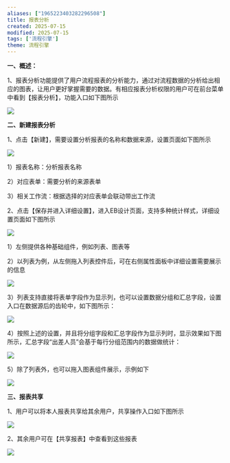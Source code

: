 ```yaml
---
aliases: ["1965223403282296508"]
title: 报表分析
created: 2025-07-15
modified: 2025-07-15
tags: ['流程引擎']
theme: 流程引擎
---
```


**一、概述：**

1、报表分析功能提供了用户流程报表的分析能力，通过对流程数据的分析给出相应的图表，让用户更好掌握需要的数据。有相应报表分析权限的用户可在前台菜单中看到【报表分析】，功能入口如下图所示

![](666a02a3cc61802c2e0da1fed6d4de7e.jpg)

**二、新建报表分析**

1、点击【新建】，需要设置分析报表的名称和数据来源，设置页面如下图所示

![](ff6740c991a7110132ecc558362a574c.jpg)

1）报表名称：分析报表名称

2）对应表单：需要分析的来源表单

3）相关工作流：根据选择的对应表单会联动带出工作流

2、点击【保存并进入详细设置】，进入EB设计页面，支持多种统计样式，详细设置页面如下图所示

![](dc325d01d9d76d8a87e8e9b288800bda.jpg)

1）左侧提供各种基础组件，例如列表、图表等

2）以列表为例，从左侧拖入列表控件后，可在右侧属性面板中详细设置需要展示的信息

![](f928286a01c0b98aadab378e1424f1f2.jpg)

3）列表支持直接将表单字段作为显示列，也可以设置数据分组和汇总字段，设置入口在数据源后的齿轮中，如下图所示：

![](156ab3e4a83ad430d6e10f71b56118e4.jpg)

4）按照上述的设置，并且将分组字段和汇总字段作为显示列时，显示效果如下图所示，汇总字段“出差人员”会基于每行分组范围内的数据做统计：

![](7b55e7582c41702bb3aba017f3f47dab.jpg)

5）除了列表外，也可以拖入图表组件展示，示例如下

![](023baf637ef00d745122ba4163ec01d8.jpg)

**三、报表共享**

1、用户可以将本人报表共享给其余用户，共享操作入口如下图所示

![](45f0083d66adca1d4a47ac42b5d9acf4.jpg)

2、其余用户可在【共享报表】中查看到这些报表

![](450ede1dae39c93e11f2e7b73cbd69a1.jpg)